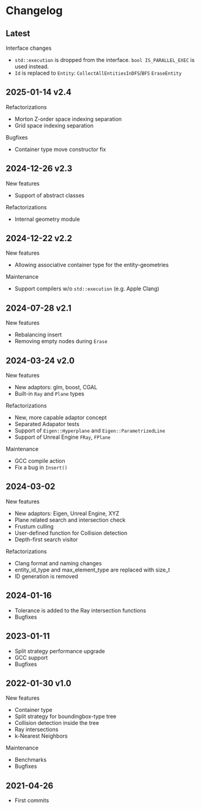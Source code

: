 # Changelog

## Latest
Interface changes
* `std::execution` is dropped from the interface. `bool IS_PARALLEL_EXEC` is used instead.
* `Id` is replaced to `Entity`: `CollectAllEntitiesInDFS`/`BFS` `EraseEntity`

## 2025-01-14 v2.4
Refactorizations
* Morton Z-order space indexing separation
* Grid space indexing separation

Bugfixes
* Container type move constructor fix

## 2024-12-26 v2.3
New features
* Support of abstract classes

Refactorizations
* Internal geometry module

## 2024-12-22 v2.2
New features
* Allowing associative container type for the entity-geometries

Maintenance
* Support compilers w/o `std::execution` (e.g. Apple Clang)

## 2024-07-28 v2.1
New features
* Rebalancing insert
* Removing empty nodes during `Erase`

## 2024-03-24 v2.0
New features
* New adaptors: glm, boost, CGAL
* Built-in `Ray` and `Plane` types

Refactorizations
* New, more capable adaptor concept
* Separated Adapator tests
* Support of `Eigen::Hyperplane` and `Eigen::ParametrizedLine`
* Support of Unreal Engine `FRay`, `FPlane`

Maintenance
* GCC compile action
* Fix a bug in `Insert()` 

## 2024-03-02
New features
* New adaptors: Eigen, Unreal Engine, XYZ
* Plane related search and intersection check
* Frustum culling
* User-defined function for Collision detection
* Depth-first search visitor

Refactorizations
* Clang format and naming changes
* entity_id_type and max_element_type are replaced with size_t
* ID generation is removed

## 2024-01-16
* Tolerance is added to the Ray intersection functions
* Bugfixes

## 2023-01-11
* Split strategy performance upgrade
* GCC support
* Bugfixes

## 2022-01-30 v1.0
New features
* Container type
* Split strategy for boundingbox-type tree
* Collision detection inside the tree
* Ray intersections
* k-Nearest Neighbors

Maintenance
* Benchmarks
* Bugfixes

## 2021-04-26
* First commits